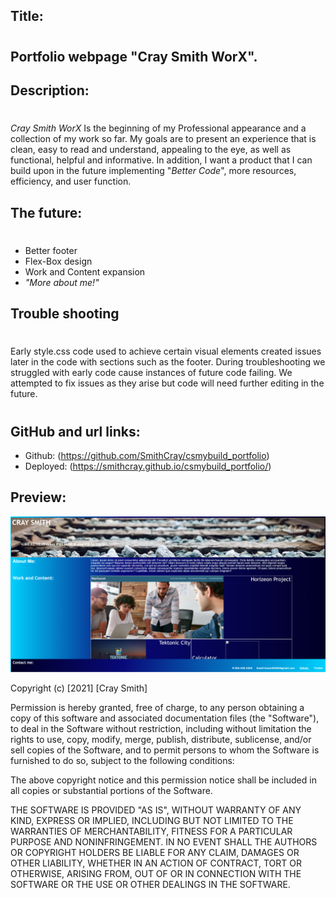 ## Title:

#

## Portfolio webpage "Cray Smith WorX".

## Description:

#

_Cray Smith WorX_ Is the beginning of my Professional appearance and a collection of my work so far. My goals are to present an experience that is clean, easy to read and understand, appealing to the eye, as well as functional, helpful and informative. In addition, I want a product that I can build upon in the future implementing "_Better Code_", more resources, efficiency, and user function.

## The future:

#

- Better footer
- Flex-Box design
- Work and Content expansion
- _"More about me!"_

## Trouble shooting

#

Early style.css code used to achieve certain visual elements created issues later in the code with sections such as the footer. During troubleshooting we struggled with early code cause instances of future code failing. We attempted to fix issues as they arise but code will need further editing in the future.

#

## GitHub and url links:

- Github: (https://github.com/SmithCray/csmybuild_portfolio)
- Deployed: (https://smithcray.github.io/csmybuild_portfolio/)

## Preview:

![Cray Smith WorX](assets\images\portfoliosnippet.PNG)

Copyright (c) [2021] [Cray Smith]

Permission is hereby granted, free of charge, to any person obtaining a copy
of this software and associated documentation files (the "Software"), to deal
in the Software without restriction, including without limitation the rights
to use, copy, modify, merge, publish, distribute, sublicense, and/or sell
copies of the Software, and to permit persons to whom the Software is
furnished to do so, subject to the following conditions:

The above copyright notice and this permission notice shall be included in all
copies or substantial portions of the Software.

THE SOFTWARE IS PROVIDED "AS IS", WITHOUT WARRANTY OF ANY KIND, EXPRESS OR
IMPLIED, INCLUDING BUT NOT LIMITED TO THE WARRANTIES OF MERCHANTABILITY,
FITNESS FOR A PARTICULAR PURPOSE AND NONINFRINGEMENT. IN NO EVENT SHALL THE
AUTHORS OR COPYRIGHT HOLDERS BE LIABLE FOR ANY CLAIM, DAMAGES OR OTHER
LIABILITY, WHETHER IN AN ACTION OF CONTRACT, TORT OR OTHERWISE, ARISING FROM,
OUT OF OR IN CONNECTION WITH THE SOFTWARE OR THE USE OR OTHER DEALINGS IN THE
SOFTWARE.
